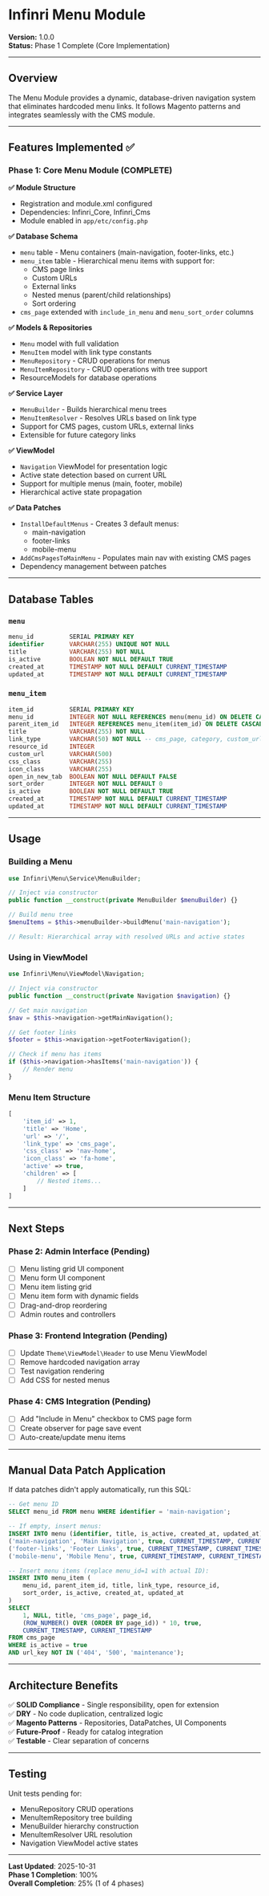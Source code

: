 # Infinri Menu Module

**Version:** 1.0.0  
**Status:** Phase 1 Complete (Core Implementation)

---

## Overview

The Menu Module provides a dynamic, database-driven navigation system that eliminates hardcoded menu links. It follows Magento patterns and integrates seamlessly with the CMS module.

---

## Features Implemented ✅

### Phase 1: Core Menu Module (COMPLETE)

**✅ Module Structure**
- Registration and module.xml configured
- Dependencies: Infinri_Core, Infinri_Cms
- Module enabled in `app/etc/config.php`

**✅ Database Schema**
- `menu` table - Menu containers (main-navigation, footer-links, etc.)
- `menu_item` table - Hierarchical menu items with support for:
  - CMS page links
  - Custom URLs
  - External links
  - Nested menus (parent/child relationships)
  - Sort ordering
- `cms_page` extended with `include_in_menu` and `menu_sort_order` columns

**✅ Models & Repositories**
- `Menu` model with full validation
- `MenuItem` model with link type constants
- `MenuRepository` - CRUD operations for menus
- `MenuItemRepository` - CRUD operations with tree support
- ResourceModels for database operations

**✅ Service Layer**
- `MenuBuilder` - Builds hierarchical menu trees
- `MenuItemResolver` - Resolves URLs based on link type
- Support for CMS pages, custom URLs, external links
- Extensible for future category links

**✅ ViewModel**
- `Navigation` ViewModel for presentation logic
- Active state detection based on current URL
- Support for multiple menus (main, footer, mobile)
- Hierarchical active state propagation

**✅ Data Patches**
- `InstallDefaultMenus` - Creates 3 default menus:
  - main-navigation
  - footer-links
  - mobile-menu
- `AddCmsPagesToMainMenu` - Populates main nav with existing CMS pages
- Dependency management between patches

---

## Database Tables

### `menu`
```sql
menu_id          SERIAL PRIMARY KEY
identifier       VARCHAR(255) UNIQUE NOT NULL
title            VARCHAR(255) NOT NULL
is_active        BOOLEAN NOT NULL DEFAULT TRUE
created_at       TIMESTAMP NOT NULL DEFAULT CURRENT_TIMESTAMP
updated_at       TIMESTAMP NOT NULL DEFAULT CURRENT_TIMESTAMP
```

### `menu_item`
```sql
item_id          SERIAL PRIMARY KEY
menu_id          INTEGER NOT NULL REFERENCES menu(menu_id) ON DELETE CASCADE
parent_item_id   INTEGER REFERENCES menu_item(item_id) ON DELETE CASCADE
title            VARCHAR(255) NOT NULL
link_type        VARCHAR(50) NOT NULL -- cms_page, category, custom_url, external
resource_id      INTEGER
custom_url       VARCHAR(500)
css_class        VARCHAR(255)
icon_class       VARCHAR(255)
open_in_new_tab  BOOLEAN NOT NULL DEFAULT FALSE
sort_order       INTEGER NOT NULL DEFAULT 0
is_active        BOOLEAN NOT NULL DEFAULT TRUE
created_at       TIMESTAMP NOT NULL DEFAULT CURRENT_TIMESTAMP
updated_at       TIMESTAMP NOT NULL DEFAULT CURRENT_TIMESTAMP
```

---

## Usage

### Building a Menu
```php
use Infinri\Menu\Service\MenuBuilder;

// Inject via constructor
public function __construct(private MenuBuilder $menuBuilder) {}

// Build menu tree
$menuItems = $this->menuBuilder->buildMenu('main-navigation');

// Result: Hierarchical array with resolved URLs and active states
```

### Using in ViewModel
```php
use Infinri\Menu\ViewModel\Navigation;

// Inject via constructor
public function __construct(private Navigation $navigation) {}

// Get main navigation
$nav = $this->navigation->getMainNavigation();

// Get footer links
$footer = $this->navigation->getFooterNavigation();

// Check if menu has items
if ($this->navigation->hasItems('main-navigation')) {
    // Render menu
}
```

### Menu Item Structure
```php
[
    'item_id' => 1,
    'title' => 'Home',
    'url' => '/',
    'link_type' => 'cms_page',
    'css_class' => 'nav-home',
    'icon_class' => 'fa-home',
    'active' => true,
    'children' => [
        // Nested items...
    ]
]
```

---

## Next Steps

### Phase 2: Admin Interface (Pending)
- [ ] Menu listing grid UI component
- [ ] Menu form UI component
- [ ] Menu item listing grid
- [ ] Menu item form with dynamic fields
- [ ] Drag-and-drop reordering
- [ ] Admin routes and controllers

### Phase 3: Frontend Integration (Pending)
- [ ] Update `Theme\ViewModel\Header` to use Menu ViewModel
- [ ] Remove hardcoded navigation array
- [ ] Test navigation rendering
- [ ] Add CSS for nested menus

### Phase 4: CMS Integration (Pending)
- [ ] Add "Include in Menu" checkbox to CMS page form
- [ ] Create observer for page save event
- [ ] Auto-create/update menu items

---

## Manual Data Patch Application

If data patches didn't apply automatically, run this SQL:

```sql
-- Get menu ID
SELECT menu_id FROM menu WHERE identifier = 'main-navigation';

-- If empty, insert menus:
INSERT INTO menu (identifier, title, is_active, created_at, updated_at) VALUES
('main-navigation', 'Main Navigation', true, CURRENT_TIMESTAMP, CURRENT_TIMESTAMP),
('footer-links', 'Footer Links', true, CURRENT_TIMESTAMP, CURRENT_TIMESTAMP),
('mobile-menu', 'Mobile Menu', true, CURRENT_TIMESTAMP, CURRENT_TIMESTAMP);

-- Insert menu items (replace menu_id=1 with actual ID):
INSERT INTO menu_item (
    menu_id, parent_item_id, title, link_type, resource_id, 
    sort_order, is_active, created_at, updated_at
) 
SELECT 
    1, NULL, title, 'cms_page', page_id,
    (ROW_NUMBER() OVER (ORDER BY page_id)) * 10, true,
    CURRENT_TIMESTAMP, CURRENT_TIMESTAMP
FROM cms_page 
WHERE is_active = true 
AND url_key NOT IN ('404', '500', 'maintenance');
```

---

## Architecture Benefits

✅ **SOLID Compliance** - Single responsibility, open for extension  
✅ **DRY** - No code duplication, centralized logic  
✅ **Magento Patterns** - Repositories, DataPatches, UI Components  
✅ **Future-Proof** - Ready for catalog integration  
✅ **Testable** - Clear separation of concerns

---

## Testing

Unit tests pending for:
- MenuRepository CRUD operations
- MenuItemRepository tree building
- MenuBuilder hierarchy construction
- MenuItemResolver URL resolution
- Navigation ViewModel active states

---

**Last Updated**: 2025-10-31  
**Phase 1 Completion**: 100%  
**Overall Completion**: 25% (1 of 4 phases)

